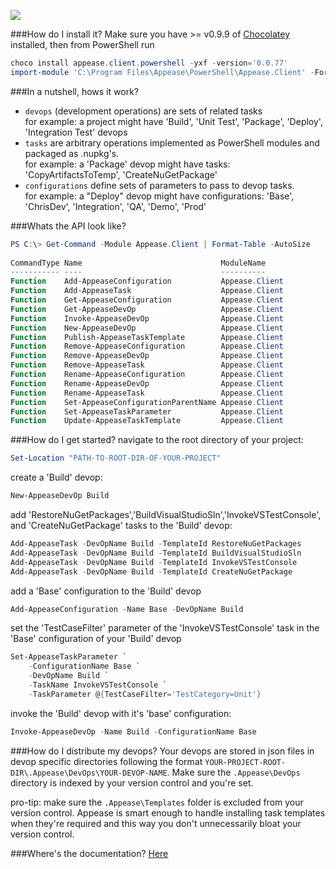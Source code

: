 ![](https://ci.appveyor.com/api/projects/status/i7bjw9a3u0g35spc?svg=true)

###How do I install it?
Make sure you have >= v0.9.9 of [Chocolatey](https://chocolatey.org) installed, then from PowerShell run
```POWERSHELL
choco install appease.client.powershell -yxf -version='0.0.77'
import-module 'C:\Program Files\Appease\PowerShell\Appease.Client' -Force
```
###In a nutshell, hows it work?
- `devops` (development operations) are sets of related tasks  
  for example: a project might have 'Build', 'Unit Test', 'Package', 'Deploy', 'Integration Test' devops
- `tasks` are arbitrary operations implemented as PowerShell modules and packaged as .nupkg's.    
  for example: a 'Package' devop might have tasks: 'CopyArtifactsToTemp', 'CreateNuGetPackage'
- `configurations` define sets of parameters to pass to devop tasks.  
  for example: a "Deploy" devop might have configurations: 'Base', 'ChrisDev', 'Integration', 'QA', 'Demo', 'Prod'

###Whats the API look like?
```PowerShell
PS C:\> Get-Command -Module Appease.Client | Format-Table -AutoSize
 
CommandType Name                               ModuleName    
----------- ----                               ----------    
Function    Add-AppeaseConfiguration           Appease.Client
Function    Add-AppeaseTask                    Appease.Client
Function    Get-AppeaseConfiguration           Appease.Client
Function    Get-AppeaseDevOp                   Appease.Client
Function    Invoke-AppeaseDevOp                Appease.Client
Function    New-AppeaseDevOp                   Appease.Client
Function    Publish-AppeaseTaskTemplate        Appease.Client
Function    Remove-AppeaseConfiguration        Appease.Client
Function    Remove-AppeaseDevOp                Appease.Client
Function    Remove-AppeaseTask                 Appease.Client
Function    Rename-AppeaseConfiguration        Appease.Client
Function    Rename-AppeaseDevOp                Appease.Client
Function    Rename-AppeaseTask                 Appease.Client
Function    Set-AppeaseConfigurationParentName Appease.Client
Function    Set-AppeaseTaskParameter           Appease.Client
Function    Update-AppeaseTaskTemplate         Appease.Client
```

###How do I get started?
navigate to the root directory of your project:
```PowerShell
Set-Location "PATH-TO-ROOT-DIR-OF-YOUR-PROJECT"
```
create a 'Build' devop:
```PowerShell
New-AppeaseDevOp Build
```
add 'RestoreNuGetPackages','BuildVisualStudioSln','InvokeVSTestConsole', and 'CreateNuGetPackage' tasks to the 'Build' devop:
```PowerShell
Add-AppeaseTask -DevOpName Build -TemplateId RestoreNuGetPackages
Add-AppeaseTask -DevOpName Build -TemplateId BuildVisualStudioSln
Add-AppeaseTask -DevOpName Build -TemplateId InvokeVSTestConsole
Add-AppeaseTask -DevOpName Build -TemplateId CreateNuGetPackage
```
add a 'Base' configuration to the 'Build' devop
```PowerShell
Add-AppeaseConfiguration -Name Base -DevOpName Build
```

set the 'TestCaseFilter' parameter of the 'InvokeVSTestConsole' task in the 'Base' configuration of your 'Build' devop
```PowerShell
Set-AppeaseTaskParameter `
    -ConfigurationName Base `
    -DevOpName Build `
    -TaskName InvokeVSTestConsole `
    -TaskParameter @{TestCaseFilter='TestCategory=Unit'}
```

invoke the 'Build' devop with it's 'base' configuration:
```PowerShell
Invoke-AppeaseDevOp -Name Build -ConfigurationName Base
```

###How do I distribute my devops?
Your devops are stored in json files in devop specific directories following the format `YOUR-PROJECT-ROOT-DIR\.Appease\DevOps\YOUR-DEVOP-NAME`. Make sure the `.Appease\DevOps` directory is indexed by your version control and you're set.

pro-tip: make sure the `.Appease\Templates` folder is excluded from your version control. Appease is smart enough to handle installing task templates when they're required and this way you don't unnecessarily bloat your version control. 

###Where's the documentation?
[Here](Docs)
